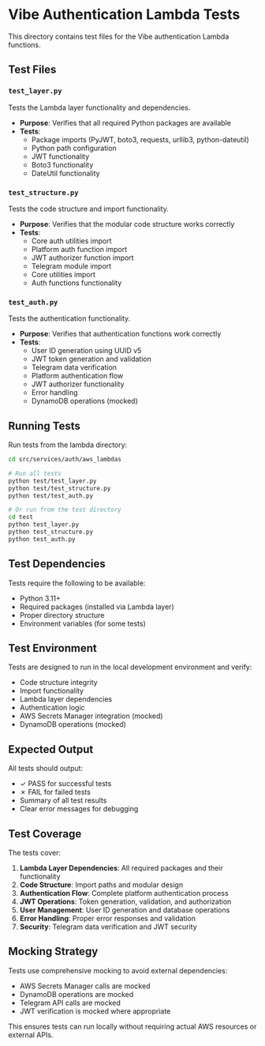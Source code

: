 # Vibe Authentication Lambda Tests

This directory contains test files for the Vibe authentication Lambda functions.

## Test Files

### `test_layer.py`
Tests the Lambda layer functionality and dependencies.
- **Purpose**: Verifies that all required Python packages are available
- **Tests**: 
  - Package imports (PyJWT, boto3, requests, urllib3, python-dateutil)
  - Python path configuration
  - JWT functionality
  - Boto3 functionality
  - DateUtil functionality

### `test_structure.py`
Tests the code structure and import functionality.
- **Purpose**: Verifies that the modular code structure works correctly
- **Tests**:
  - Core auth utilities import
  - Platform auth function import
  - JWT authorizer function import
  - Telegram module import
  - Core utilities import
  - Auth functions functionality

### `test_auth.py`
Tests the authentication functionality.
- **Purpose**: Verifies that authentication functions work correctly
- **Tests**:
  - User ID generation using UUID v5
  - JWT token generation and validation
  - Telegram data verification
  - Platform authentication flow
  - JWT authorizer functionality
  - Error handling
  - DynamoDB operations (mocked)

## Running Tests

Run tests from the lambda directory:

```bash
cd src/services/auth/aws_lambdas

# Run all tests
python test/test_layer.py
python test/test_structure.py
python test/test_auth.py

# Or run from the test directory
cd test
python test_layer.py
python test_structure.py
python test_auth.py
```

## Test Dependencies

Tests require the following to be available:
- Python 3.11+
- Required packages (installed via Lambda layer)
- Proper directory structure
- Environment variables (for some tests)

## Test Environment

Tests are designed to run in the local development environment and verify:
- Code structure integrity
- Import functionality
- Lambda layer dependencies
- Authentication logic
- AWS Secrets Manager integration (mocked)
- DynamoDB operations (mocked)

## Expected Output

All tests should output:
- ✓ PASS for successful tests
- ✗ FAIL for failed tests
- Summary of all test results
- Clear error messages for debugging

## Test Coverage

The tests cover:
1. **Lambda Layer Dependencies**: All required packages and their functionality
2. **Code Structure**: Import paths and modular design
3. **Authentication Flow**: Complete platform authentication process
4. **JWT Operations**: Token generation, validation, and authorization
5. **User Management**: User ID generation and database operations
6. **Error Handling**: Proper error responses and validation
7. **Security**: Telegram data verification and JWT security

## Mocking Strategy

Tests use comprehensive mocking to avoid external dependencies:
- AWS Secrets Manager calls are mocked
- DynamoDB operations are mocked
- Telegram API calls are mocked
- JWT verification is mocked where appropriate

This ensures tests can run locally without requiring actual AWS resources or external APIs. 
